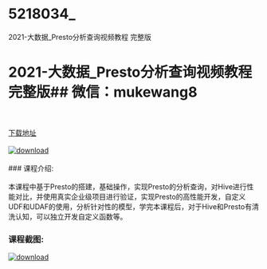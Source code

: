 # 5218034_
2021-大数据_Presto分析查询视频教程 完整版
# 2021-大数据_Presto分析查询视频教程 完整版## 微信：mukewang8
<br/></br>[下载地址](http://www.36tz.cn/article/5218034 "下载地址")
<br/></br>[![download](http://36tz.cn/muke_img/2021_01_1-124-300x210.png "下载地址")](http://www.36tz.cn/article/5218034 "下载地址")
<br/></br>### 课程介绍:<br/></br>本课程中基于Presto的搭建，基础操作，实现Presto的分析查询，对Hive进行性能对比，并使用真实企业级项目进行验证，实现Presto的高性能开发，自定义UDF和UDAF的使用，分析针对性的模型，学完本课程后，对于Hive和Presto有清洗认知，可以独立开发自定义函数等。

### 课程截图:
[![download](http://36tz.cn/muke_img/2021_01_2-142-300x195.png "下载地址")](http://www.36tz.cn/article/5218034 "下载地址")
